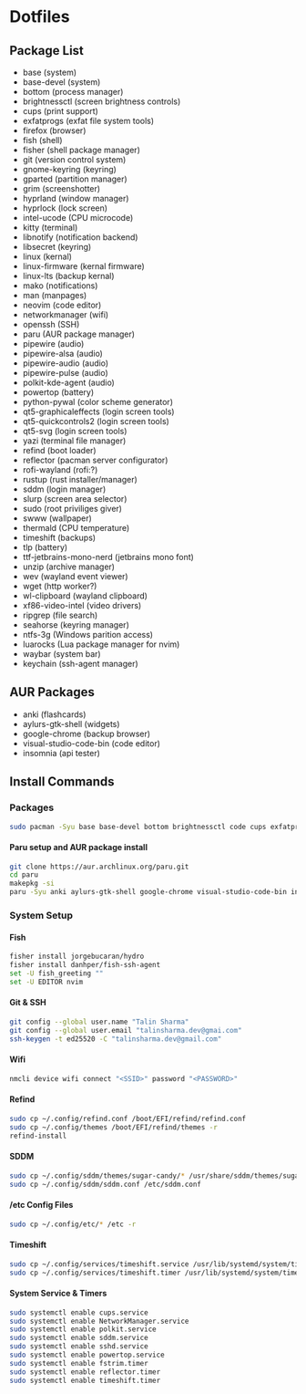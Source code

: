 # Dotfiles

## Package List

- base (system)
- base-devel (system)
- bottom (process manager)
- brightnessctl (screen brightness controls)
- cups (print support)
- exfatprogs (exfat file system tools)
- firefox (browser)
- fish (shell)
- fisher (shell package manager)
- git (version control system)
- gnome-keyring (keyring)
- gparted (partition manager)
- grim (screenshotter)
- hyprland (window manager)
- hyprlock (lock screen)
- intel-ucode (CPU microcode)
- kitty (terminal)
- libnotify (notification backend)
- libsecret (keyring)
- linux (kernal)
- linux-firmware (kernal firmware)
- linux-lts (backup kernal)
- mako (notifications)
- man (manpages)
- neovim (code editor)
- networkmanager (wifi)
- openssh (SSH)
- paru (AUR package manager)
- pipewire (audio)
- pipewire-alsa (audio)
- pipewire-audio (audio)
- pipewire-pulse (audio)
- polkit-kde-agent (audio)
- powertop (battery)
- python-pywal (color scheme generator)
- qt5-graphicaleffects (login screen tools)
- qt5-quickcontrols2 (login screen tools)
- qt5-svg (login screen tools)
- yazi (terminal file manager)
- refind (boot loader)
- reflector (pacman server configurator)
- rofi-wayland (rofi:?)
- rustup (rust installer/manager)
- sddm (login manager)
- slurp (screen area selector)
- sudo (root priviliges giver)
- swww (wallpaper)
- thermald (CPU temperature)
- timeshift (backups)
- tlp (battery)
- ttf-jetbrains-mono-nerd (jetbrains mono font)
- unzip (archive manager)
- wev (wayland event viewer)
- wget (http worker?)
- wl-clipboard (wayland clipboard)
- xf86-video-intel (video drivers)
- ripgrep (file search)
- seahorse (keyring manager)
- ntfs-3g (Windows parition access)
- luarocks (Lua package manager for nvim)
- waybar (system bar)
- keychain (ssh-agent manager)

## AUR Packages

- anki (flashcards)
- aylurs-gtk-shell (widgets)
- google-chrome (backup browser)
- visual-studio-code-bin (code editor)
- insomnia (api tester)

## Install Commands

### Packages

```bash
sudo pacman -Syu base base-devel bottom brightnessctl code cups exfatprogs firefox fish fisher git gparted grim hyprland hyprlock intel-ucode kitty libnotify linux linux-firmware linux-lts mako man-db neovim networkmanager openssh paru pipewire pipewire-alsa pipewire-audio pipewire-pulse polkit-kde-agent powertop python-pywal qt5-graphicaleffects qt5-quickcontrols2 qt5-svg refind reflector rofi-wayland rustup sddm slurp sudo swww thermald timeshift tlp ttf-jetbrains-mono-nerd unzip wev wgetwl-clipboard xf86-video-intel yazi ripgrep gmome-keyring libsecret seahorse ntfs-3g luarocks waybar keychain
```

#### Paru setup and AUR package install

```bash
git clone https://aur.archlinux.org/paru.git
cd paru
makepkg -si
paru -Syu anki aylurs-gtk-shell google-chrome visual-studio-code-bin insomnia
```

### System Setup

#### Fish

```bash
fisher install jorgebucaran/hydro
fisher install danhper/fish-ssh-agent
set -U fish_greeting ""
set -U EDITOR nvim
```

#### Git & SSH

```bash
git config --global user.name "Talin Sharma"
git config --global user.email "talinsharma.dev@gmai.com"
ssh-keygen -t ed25520 -C "talinsharma.dev@gmail.com"
```

#### Wifi

```bash
nmcli device wifi connect "<SSID>" password "<PASSWORD>"
```

#### Refind

```bash
sudo cp ~/.config/refind.conf /boot/EFI/refind/refind.conf
sudo cp ~/.config/themes /boot/EFI/refind/themes -r
refind-install
```

#### SDDM

```bash
sudo cp ~/.config/sddm/themes/sugar-candy/* /usr/share/sddm/themes/sugar-candy -r
sudo cp ~/.config/sddm/sddm.conf /etc/sddm.conf
```

#### /etc Config Files

```bash
sudo cp ~/.config/etc/* /etc -r
```

#### Timeshift

```bash
sudo cp ~/.config/services/timeshift.service /usr/lib/systemd/system/timeshift.service
sudo cp ~/.config/services/timeshift.timer /usr/lib/systemd/system/timeshift.timer
```

#### System Service & Timers

```bash
sudo systemctl enable cups.service
sudo systemctl enable NetworkManager.service
sudo systemctl enable polkit.service
sudo systemctl enable sddm.service
sudo systemctl enable sshd.service
sudo systemctl enable powertop.service
sudo systemctl enable fstrim.timer
sudo systemctl enable reflector.timer
sudo systemctl enable timeshift.timer
```
